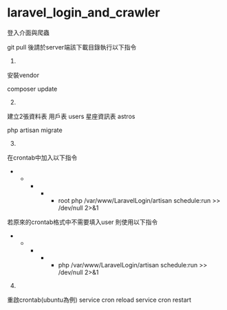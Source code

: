 # laravel_login_and_crawler

登入介面與爬蟲

git pull 後請於server端該下載目錄執行以下指令

1.
安裝vendor

composer update

2.
建立2張資料表
用戶表 users
星座資訊表 astros

php artisan migrate

3.
在crontab中加入以下指令

*  *    * * *   root     php /var/www/LaravelLogin/artisan schedule:run >> /dev/null 2>&1

若原來的crontab格式中不需要填入user 則使用以下指令

*  *    * * *   php /var/www/LaravelLogin/artisan schedule:run >> /dev/null 2>&1


4.
重啟crontab(ubuntu為例)
service cron reload
service cron restart






